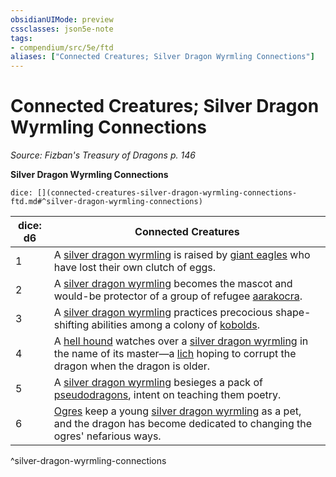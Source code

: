 ```yaml
---
obsidianUIMode: preview
cssclasses: json5e-note
tags:
- compendium/src/5e/ftd
aliases: ["Connected Creatures; Silver Dragon Wyrmling Connections"]
---
```

# Connected Creatures; Silver Dragon Wyrmling Connections
*Source: Fizban's Treasury of Dragons p. 146* 

**Silver Dragon Wyrmling Connections**

`dice: [](connected-creatures-silver-dragon-wyrmling-connections-ftd.md#^silver-dragon-wyrmling-connections)`

| dice: d6 | Connected Creatures |
|----------|---------------------|
| 1 | A [silver dragon wyrmling](2-Mechanics/CLI/bestiary/dragon/silver-dragon-wyrmling.md) is raised by [giant eagles](2-Mechanics/CLI/bestiary/beast/giant-eagle.md) who have lost their own clutch of eggs. |
| 2 | A [silver dragon wyrmling](2-Mechanics/CLI/bestiary/dragon/silver-dragon-wyrmling.md) becomes the mascot and would-be protector of a group of refugee [aarakocra](2-Mechanics/CLI/bestiary/humanoid/aarakocra.md). |
| 3 | A [silver dragon wyrmling](2-Mechanics/CLI/bestiary/dragon/silver-dragon-wyrmling.md) practices precocious shape-shifting abilities among a colony of [kobolds](2-Mechanics/CLI/bestiary/humanoid/kobold.md). |
| 4 | A [hell hound](2-Mechanics/CLI/bestiary/fiend/hell-hound.md) watches over a [silver dragon wyrmling](2-Mechanics/CLI/bestiary/dragon/silver-dragon-wyrmling.md) in the name of its master—a [lich](2-Mechanics/CLI/bestiary/undead/lich.md) hoping to corrupt the dragon when the dragon is older. |
| 5 | A [silver dragon wyrmling](2-Mechanics/CLI/bestiary/dragon/silver-dragon-wyrmling.md) besieges a pack of [pseudodragons](2-Mechanics/CLI/bestiary/dragon/pseudodragon.md), intent on teaching them poetry. |
| 6 | [Ogres](2-Mechanics/CLI/bestiary/giant/ogre.md) keep a young [silver dragon wyrmling](2-Mechanics/CLI/bestiary/dragon/silver-dragon-wyrmling.md) as a pet, and the dragon has become dedicated to changing the ogres' nefarious ways. |
^silver-dragon-wyrmling-connections